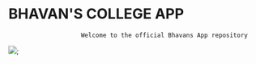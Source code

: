 # BHAVAN'S COLLEGE APP
                        Welcome to the official Bhavans App repository
<image src ="https://user-images.githubusercontent.com/82649533/206874920-66235abc-7889-41b5-a890-ea9076e1cfb4.png">;
